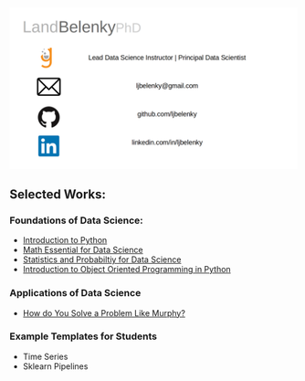 ![title_page](images/title_page.png)

## Selected Works:

### Foundations of Data Science:
* [Introduction to Python](bit.ly/Land_python)
* [Math Essential for Data Science](bit.ly/Land_python)
* [Statistics and Probabiltiy for Data Science](bit.ly/Land_stats)
* [Introduction to Object Oriented Programming in Python](bit.ly/Land_OOP)

### Applications of Data Science
* [How do You Solve a Problem Like Murphy?](bit.ly/Land_Murphy)

### Example Templates for Students
* Time Series
* Sklearn Pipelines

